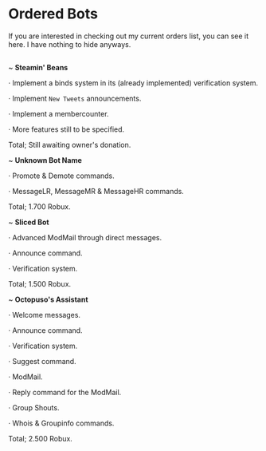 # Ordered Bots
If you are interested in checking out my current orders list, you can see it here. I have nothing to hide anyways.
##
~ **Steamin' Beans**
  
  · Implement a binds system in its (already implemented) verification system.
    
  · Implement ``New Tweets`` announcements.
  
  · Implement a membercounter.
  
  · More features still to be specified.
  
  Total; Still awaiting owner's donation.
  
  
~ **Unknown Bot Name**
  
  · Promote & Demote commands.
  
  · MessageLR, MessageMR & MessageHR commands.
  
  Total; 1.700 Robux.
  
~ **Sliced Bot**
  
  · Advanced ModMail through direct messages.
  
  · Announce command.
  
  · Verification system.
  
  Total; 1.500 Robux.
  
~ **Octopuso's Assistant**

  · Welcome messages.
  
  · Announce command.
  
  · Verification system.

  · Suggest command. 
  
  · ModMail.
  
  · Reply command for the ModMail.
  
  · Group Shouts.
  
  · Whois & Groupinfo commands.
  
  Total; 2.500 Robux.

